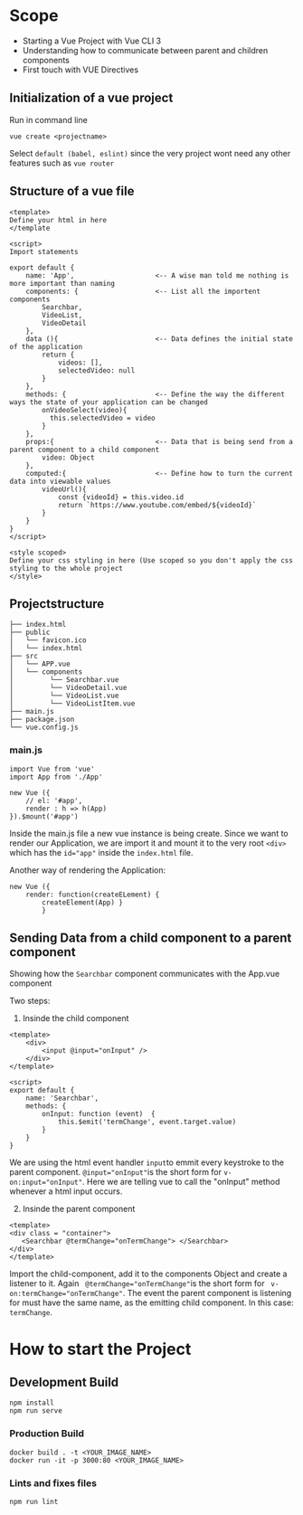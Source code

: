 # Scope
- Starting a Vue Project with Vue CLI 3
- Understanding how to communicate between parent and children components
- First touch with VUE Directives

## Initialization of a vue project
Run in command line
```
vue create <projectname>
```
Select ` default (babel, eslint) ` since the very project wont need any other features such as `vue router`

## Structure of a vue file

```
<template>
Define your html in here
</template

<script>
Import statements

export default {
    name: 'App',                    <-- A wise man told me nothing is more important than naming
    components: {                   <-- List all the importent components
        Searchbar,
        VideoList,
        VideoDetail
    },
    data (){                        <-- Data defines the initial state of the application 
        return {
            videos: [],
            selectedVideo: null
        }
    },
    methods: {                      <-- Define the way the different ways the state of your application can be changed
        onVideoSelect(video){
          this.selectedVideo = video
        }
    },
    props:{                         <-- Data that is being send from a parent component to a child component
        video: Object
    },
    computed:{                      <-- Define how to turn the current data into viewable values
        videoUrl(){
            const {videoId} = this.video.id
            return `https://www.youtube.com/embed/${videoId}`
        }
    }
}
</script>

<style scoped>
Define your css styling in here (Use scoped so you don't apply the css styling to the whole project
</style>
```

## Projectstructure

```
├── index.html
├── public
│   └── favicon.ico
│   └── index.html
├── src
│   └── APP.vue
│   └── components
│         └── Searchbar.vue
│         └── VideoDetail.vue
│         └── VideoList.vue
│         └── VideoListItem.vue
├── main.js
├── package.json
└── vue.config.js
```
### main.js
```
import Vue from 'vue'
import App from './App'

new Vue ({
    // el: '#app',
    render : h => h(App)
}).$mount('#app')
```
Inside the main.js file a new vue instance is being create. Since we want to render our Application, we are import it and mount it to the very root `<div>` which has the `id="app"` inside the `index.html` file.

Another way of rendering the Application:
```
new Vue ({
    render: function(createELement) {
        createElement(App) }
        }
```

## Sending Data from a child component to a parent component
Showing how the `Searchbar` component communicates with the App.vue component

Two steps:

1. Insinde the child component
```
<template>
    <div>
        <input @input="onInput" />
    </div>
</template>

<script>
export default {
    name: 'Searchbar',
    methods: {
        onInput: function (event)  {
            this.$emit('termChange', event.target.value)
        }    
    }
}
```
We are using the html event handler `input`to emmit every keystroke to the parent component.
`@input="onInput"`is the short form for `v-on:input="onInput"`. Here we are telling vue to call the "onInput" method whenever a html input occurs.

2. Insinde the parent component
```
<template>
<div class = "container">
   <Searchbar @termChange="onTermChange"> </Searchbar>
</div>
</template>
```
Import the child-component, add it to the components Object and create a listener to it. Again ` @termChange="onTermChange"`is the short form for ` v-on:termChange="onTermChange"`. The event the parent component is listening for must have the same name, as the emitting child component. In this case: `termChange`. 

# How to start the Project

## Development Build
```
npm install
npm run serve
```

### Production Build
```
docker build . -t <YOUR_IMAGE_NAME>
docker run -it -p 3000:80 <YOUR_IMAGE_NAME>
```



### Lints and fixes files
```
npm run lint
```

